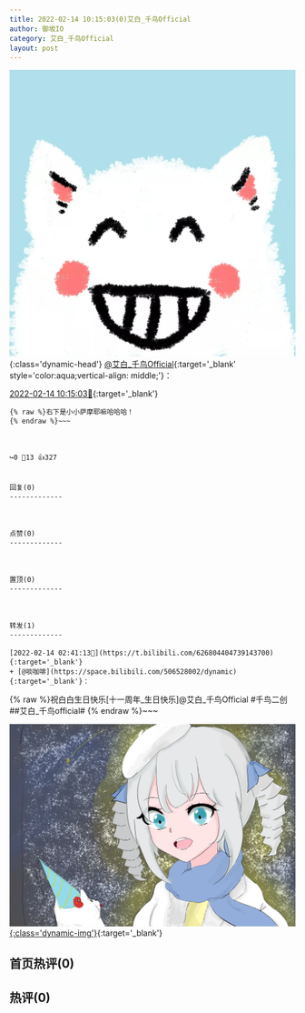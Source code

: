 ```yaml
---
title: 2022-02-14 10:15:03(0)艾白_千鸟Official
author: 御坂IO
category: 艾白_千鸟Official
layout: post
---
```


![img](/images/9ae8b9445fd0665cc014d9080156a45271be73c6.jpg){:class='dynamic-head'}
[@艾白_千鸟Official](https://space.bilibili.com/334537711/dynamic){:target='_blank' style='color:aqua;vertical-align: middle;'}：

[2022-02-14 10:15:03🔗](https://t.bilibili.com/626921356698891912){:target='_blank'}

~~~
{% raw %}右下是小小萨摩耶嘛哈哈哈！
{% endraw %}~~~



↪️0 💬13 👍327


回复(0)
-------------



点赞(0)
-------------



置顶(0)
-------------



转发(1)
-------------

[2022-02-14 02:41:13🔗](https://t.bilibili.com/626804404739143700){:target='_blank'}
+ [@啖咖啡](https://space.bilibili.com/506528002/dynamic){:target='_blank'}：
~~~
{% raw %}祝白白生日快乐[十一周年_生日快乐]@艾白_千鸟Official 
#千鸟二创##艾白_千鸟official#
{% endraw %}~~~


[![img](/images/2e46cc17ee2823e21f026ade6882cb62341b5482.jpg){:class='dynamic-img'}](/images/2e46cc17ee2823e21f026ade6882cb62341b5482.jpg){:target='_blank'}




首页热评(0)
-------------



热评(0)
-------------



